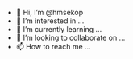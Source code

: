 - 👋 Hi, I’m @hmsekop
- 👀 I’m interested in ...
- 🌱 I’m currently learning ...
- 💞️ I’m looking to collaborate on ...
- 📫 How to reach me ...

<!---
hmsekop/hmsekop is a ✨ special ✨ repository because its `README.md` (this file) appears on your GitHub profile.
You can click the Preview link to take a look at your changes.
--->
